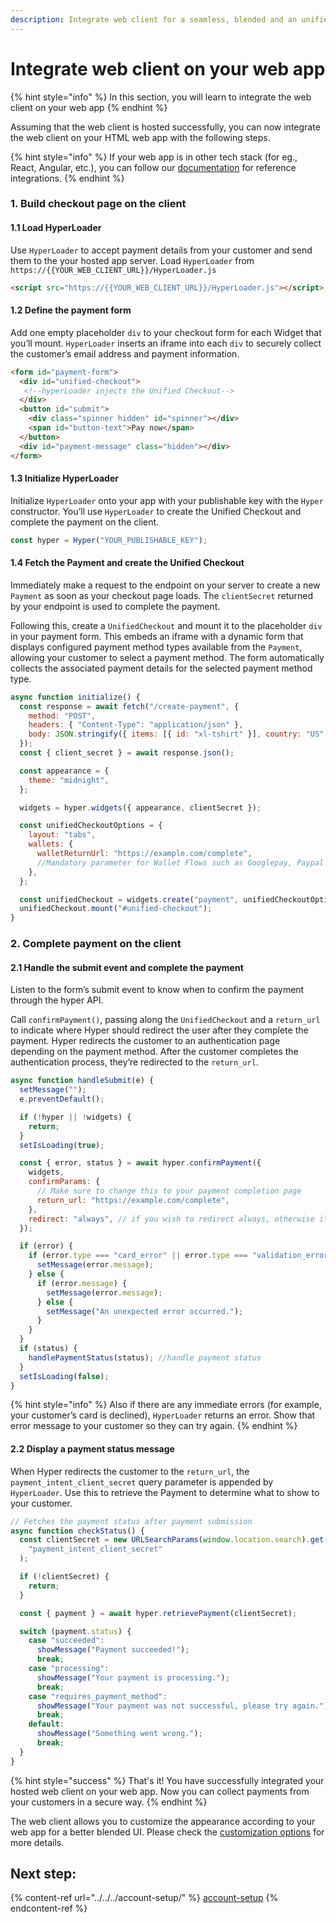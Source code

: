 ```yaml
---
description: Integrate web client for a seamless, blended and an unified payment experience
---
```


# Integrate web client on your web app

{% hint style="info" %}
In this section, you will learn to integrate the web client on your web app
{% endhint %}

Assuming that the web client is hosted successfully, you can now integrate the web client on your HTML web app with the following steps.&#x20;

{% hint style="info" %}
If your web app is in other tech stack (for eg., React, Angular, etc.), you can follow our [documentation](https://app.gitbook.com/o/JKqEWJaaVJcFy28N5Z3d/s/kf7BGdsPkCw9nalhAIlE/) for reference integrations.
{% endhint %}

### 1. Build checkout page on the client <a href="#2-build-checkout-page-on-the-client" id="2-build-checkout-page-on-the-client"></a>

#### 1.1 Load HyperLoader <a href="#21-load-hyperloader" id="21-load-hyperloader"></a>

Use `HyperLoader` to accept payment details from your customer and send them to the your hosted app server. Load `HyperLoader` from `https://{{YOUR_WEB_CLIENT_URL}}/HyperLoader.js`

```html
<script src="https://{{YOUR_WEB_CLIENT_URL}}/HyperLoader.js"></script>
```

#### 1.2 Define the payment form <a href="#22-define-the-payment-form" id="22-define-the-payment-form"></a>

Add one empty placeholder `div` to your checkout form for each Widget that you’ll mount. `HyperLoader` inserts an iframe into each `div` to securely collect the customer’s email address and payment information.

```html
<form id="payment-form">
  <div id="unified-checkout">
   <!--hyperLoader injects the Unified Checkout-->
  </div>
  <button id="submit">
    <div class="spinner hidden" id="spinner"></div>
    <span id="button-text">Pay now</span>
  </button>
  <div id="payment-message" class="hidden"></div>
</form>
```

#### 1.3 Initialize HyperLoader <a href="#23-initialize-hyperloader" id="23-initialize-hyperloader"></a>

Initialize `HyperLoader` onto your app with your publishable key with the `Hyper` constructor. You’ll use `HyperLoader` to create the Unified Checkout and complete the payment on the client.&#x20;

```javascript
const hyper = Hyper("YOUR_PUBLISHABLE_KEY");
```

#### 1.4 Fetch the Payment and create the Unified Checkout <a href="#24-fetch-the-payment-and-create-the-unified-checkout" id="24-fetch-the-payment-and-create-the-unified-checkout"></a>

Immediately make a request to the endpoint on your server to create a new `Payment` as soon as your checkout page loads. The `clientSecret` returned by your endpoint is used to complete the payment.

Following this, create a `UnifiedCheckout` and mount it to the placeholder `div` in your payment form. This embeds an iframe with a dynamic form that displays configured payment method types available from the `Payment`, allowing your customer to select a payment method. The form automatically collects the associated payment details for the selected payment method type.

```javascript
async function initialize() {
  const response = await fetch("/create-payment", {
    method: "POST",
    headers: { "Content-Type": "application/json" },
    body: JSON.stringify({ items: [{ id: "xl-tshirt" }], country: "US" }),
  });
  const { client_secret } = await response.json();

  const appearance = {
    theme: "midnight",
  };

  widgets = hyper.widgets({ appearance, clientSecret });

  const unifiedCheckoutOptions = {
    layout: "tabs",
    wallets: {
      walletReturnUrl: "https://example.com/complete",
      //Mandatory parameter for Wallet Flows such as Googlepay, Paypal and Applepay
    },
  };

  const unifiedCheckout = widgets.create("payment", unifiedCheckoutOptions);
  unifiedCheckout.mount("#unified-checkout");
}
```

### 2. Complete payment on the client <a href="#3-complete-payment-on-the-client" id="3-complete-payment-on-the-client"></a>

#### 2.1 Handle the submit event and complete the payment <a href="#31-handle-the-submit-event-and-complete-the-payment" id="31-handle-the-submit-event-and-complete-the-payment"></a>

Listen to the form’s submit event to know when to confirm the payment through the hyper API.

Call `confirmPayment()`, passing along the `UnifiedCheckout` and a `return_url` to indicate where Hyper should redirect the user after they complete the payment. Hyper redirects the customer to an authentication page depending on the payment method. After the customer completes the authentication process, they’re redirected to the `return_url`.

```javascript
async function handleSubmit(e) {
  setMessage("");
  e.preventDefault();

  if (!hyper || !widgets) {
    return;
  }
  setIsLoading(true);

  const { error, status } = await hyper.confirmPayment({
    widgets,
    confirmParams: {
      // Make sure to change this to your payment completion page
      return_url: "https://example.com/complete",
    },
    redirect: "always", // if you wish to redirect always, otherwise it is defaulted to "if_required"
  });

  if (error) {
    if (error.type === "card_error" || error.type === "validation_error") {
      setMessage(error.message);
    } else {
      if (error.message) {
        setMessage(error.message);
      } else {
        setMessage("An unexpected error occurred.");
      }
    }
  }
  if (status) {
    handlePaymentStatus(status); //handle payment status
  }
  setIsLoading(false);
}
```

{% hint style="info" %}
Also if there are any immediate errors (for example, your customer’s card is declined), `HyperLoader` returns an error. Show that error message to your customer so they can try again.
{% endhint %}

#### 2.2 Display a payment status message <a href="#32-display-a-payment-status-message" id="32-display-a-payment-status-message"></a>

When Hyper redirects the customer to the `return_url`, the `payment_intent_client_secret` query parameter is appended by `HyperLoader`. Use this to retrieve the Payment to determine what to show to your customer.

```javascript
// Fetches the payment status after payment submission
async function checkStatus() {
  const clientSecret = new URLSearchParams(window.location.search).get(
    "payment_intent_client_secret"
  );

  if (!clientSecret) {
    return;
  }

  const { payment } = await hyper.retrievePayment(clientSecret);

  switch (payment.status) {
    case "succeeded":
      showMessage("Payment succeeded!");
      break;
    case "processing":
      showMessage("Your payment is processing.");
      break;
    case "requires_payment_method":
      showMessage("Your payment was not successful, please try again.");
      break;
    default:
      showMessage("Something went wrong.");
      break;
  }
}
```

{% hint style="success" %}
That's it! You have successfully integrated your hosted web client on your web app. Now you can collect payments from your customers in a secure way.
{% endhint %}

The web client allows you to customize the appearance according to your web app for a better blended UI. Please check the [customization options](../../../../hyperswitch-cloud/integration-guide/web/customization.md) for more details.&#x20;

## Next step:

{% content-ref url="../../../account-setup/" %}
[account-setup](../../../account-setup/)
{% endcontent-ref %}
